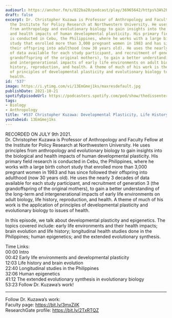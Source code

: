 ```yaml
---
audiourl: https://anchor.fm/s/822ba20/podcast/play/36965642/https%3A%2F%2Fd3ctxlq1ktw2nl.cloudfront.net%2Fstaging%2F2021-6-9%2Fa234cc25-5d87-d480-6615-4fcd8279895b.m4a
draft: false
excerpt: Dr. Christopher Kuzawa is Professor of Anthropology and Faculty Fellow at
  the Institute for Policy Research at Northwestern University. He uses principles
  from anthropology and evolutionary biology to gain insights into the biological
  and health impacts of human developmental plasticity. His primary field research
  is conducted in Cebu, the Philippines, where he works with a large birth cohort
  study that enrolled more than 3,000 pregnant women in 1983 and has since followed
  their offspring into adulthood (now 30 years old). He uses the nearly 3 decades
  of data available for each study participant, and recruitment of generation 3 (the
  grandoffspring of the original mothers), to gain a better understanding of the long-term
  and intergenerational impacts of early life environments on adult biology, life
  history, reproduction, and health. A theme of much of his work is the application
  of principles of developmental plasticity and evolutionary biology to issues of
  health.
id: '537'
image: https://i.ytimg.com/vi/13EmGmej1ks/maxresdefault.jpg
publishDate: 2021-10-21
spotifyEpisodeUrl: https://podcasters.spotify.com/pod/show/thedissenter/episodes/537-Christopher-Kuzawa-Developmental-Plasticity--Life-History--and-Epigenetics-e146jqa
tags:
- Biology
- Anthropology
title: '#537 Christopher Kuzawa: Developmental Plasticity, Life History, and Epigenetics'
youtubeid: 13EmGmej1ks
---
```

<div class="timelinks">

RECORDED ON JULY 9th 2021.  
Dr. Christopher Kuzawa is Professor of Anthropology and Faculty Fellow at the Institute for Policy Research at Northwestern University. He uses principles from anthropology and evolutionary biology to gain insights into the biological and health impacts of human developmental plasticity. His primary field research is conducted in Cebu, the Philippines, where he works with a large birth cohort study that enrolled more than 3,000 pregnant women in 1983 and has since followed their offspring into adulthood (now 30 years old). He uses the nearly 3 decades of data available for each study participant, and recruitment of generation 3 (the grandoffspring of the original mothers), to gain a better understanding of the long-term and intergenerational impacts of early life environments on adult biology, life history, reproduction, and health. A theme of much of his work is the application of principles of developmental plasticity and evolutionary biology to issues of health.

In this episode, we talk about developmental plasticity and epigenetics. The topics covered include: early life environments and their health impacts; brain evolution and life history; longitudinal health studies done in the Philippines; human epigenetics; and the extended evolutionary synthesis.

Time Links:  
<time>00:00</time> Intro  
<time>00:42</time> Early life environments and developmental plasticity  
<time>12:03</time> Life history and brain evolution  
<time>22:40</time> Longitudinal studies in the Philippines  
<time>32:06</time> Human epigenetics  
<time>41:12</time> The extended evolutionary synthesis in evolutionary biology  
<time>53:23</time> Follow Dr. Kuzawa’s work!

---

Follow Dr. Kuzawa’s work:  
Faculty page: https://bit.ly/3mxZiIK  
ResearchGate profile: https://bit.ly/2TxRTQZ
</div>

